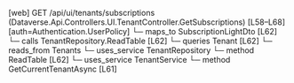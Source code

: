 [web] GET /api/ui/tenants/subscriptions  (Dataverse.Api.Controllers.UI.TenantController.GetSubscriptions)  [L58–L68] [auth=Authentication.UserPolicy]
  └─ maps_to SubscriptionLightDto [L62]
  └─ calls TenantRepository.ReadTable [L62]
  └─ queries Tenant [L62]
    └─ reads_from Tenants
  └─ uses_service TenantRepository
    └─ method ReadTable [L62]
  └─ uses_service TenantService
    └─ method GetCurrentTenantAsync [L61]

